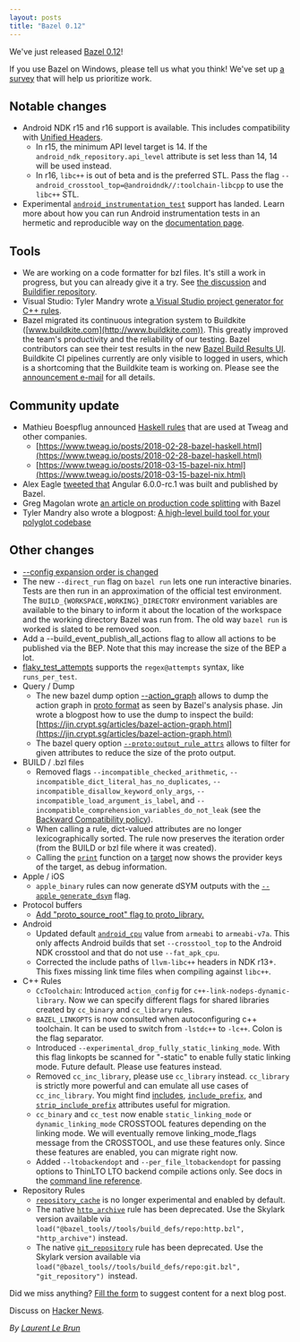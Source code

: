 ```yaml
---
layout: posts
title: "Bazel 0.12"
---
```


We've just released [Bazel 0.12](https://github.com/bazelbuild/bazel/releases/tag/0.12.0)!

If you use Bazel on Windows, please tell us what you think! We've set up [a survey](https://goo.gl/forms/MWxxklBlICoSaqsF3) that will help us prioritize work.

## Notable changes

*   Android NDK r15 and r16 support is available. This includes compatibility with [Unified Headers](https://android.googlesource.com/platform/ndk/+/ndk-r15-release/docs/UnifiedHeaders.md). 
    *   In r15, the minimum API level target is 14. If the `android_ndk_repository.api_level` attribute is set less than 14, 14 will be used instead.
    *   In r16, `libc++` is out of beta and is the preferred STL. Pass the flag `--android_crosstool_top=@androidndk//:toolchain-libcpp` to use the `libc++` STL.
*   Experimental [`android_instrumentation_test`](https://docs.bazel.build/versions/master/be/android.html#android_instrumentation_test) support has landed. Learn more about how you can run Android instrumentation tests in an hermetic and reproducible way on the [documentation page](https://docs.bazel.build/versions/master/android-instrumentation-test.html).

## Tools

*   We are working on a code formatter for bzl files. It's still a work in progress, but you can already give it a try. See [the discussion](https://groups.google.com/forum/?utm_medium=email&utm_source=footer#!topic/bazel-discuss/XDD4lQ558PE) and [Buildifier repository](https://github.com/bazelbuild/buildtools/).
*   Visual Studio: Tyler Mandry wrote [a Visual Studio project generator for C++ rules](https://github.com/tmandry/bazel-msbuild/).
*   Bazel migrated its continuous integration system to Buildkite ([www.buildkite.com](http://www.buildkite.com)). This greatly improved the team's productivity and the reliability of our testing. Bazel contributors can see their test results in the new [Bazel Build Results UI](https://source.cloud.google.com/results/invocations/48d7938b-2f43-4585-b51d-19fd7113c776/targets). Buildkite CI pipelines currently are only visible to logged in users, which is a shortcoming that the Buildkite team is working on. Please see the [announcement e-mail](https://groups.google.com/d/msg/bazel-discuss/8spcVZMv9yE/nz-ya0tpAQAJ) for all details.

## Community update

*   Mathieu Boespflug announced [Haskell rules](https://groups.google.com/forum/#!msg/bazel-discuss/20_gbnWsA9Y/X6nTbbHIAQAJ) that are used at Tweag and other companies.
    *   [https://www.tweag.io/posts/2018-02-28-bazel-haskell.html](https://www.tweag.io/posts/2018-02-28-bazel-haskell.html)
    *   [https://www.tweag.io/posts/2018-03-15-bazel-nix.html](https://www.tweag.io/posts/2018-03-15-bazel-nix.html)
*   Alex Eagle [tweeted that](https://twitter.com/Jakeherringbone/status/979843104281837568 ) Angular 6.0.0-rc.1 was built and published by Bazel.
*   Greg Magolan wrote [an article on production code splitting](https://medium.com/@gregmagolan/production-code-splitting-with-bazel-8a7da242bf83) with Bazel
*   Tyler Mandry also wrote a blogpost: [A high-level build tool for your polyglot codebase](https://tmandry.gitlab.io/blog/posts/bazel-polyglot/)

## Other changes

*   [--config expansion order is changed](https://blog.bazel.build/2018/01/19/config-parsing-order.html)
*   The new `--direct_run` flag on `bazel run` lets one run interactive binaries. Tests are then run in an approximation of the official test environment. The `BUILD_{WORKSPACE,WORKING}_DIRECTORY` environment variables are available to the binary to inform it about the location of the workspace and the working directory Bazel was run from. The old way `bazel run` is worked is slated to be removed soon.
*   Add a --build\_event\_publish_all_actions flag to allow all actions to be published via the BEP. Note that this may increase the size of the BEP a lot.
*   [flaky\_test\_attempts](https://docs.bazel.build/versions/master/command-line-reference.html#flag--flaky_test_attempts) supports the `regex@attempts` syntax, like `runs_per_test`.
*   Query / Dump
    *   The new bazel dump option [--action_graph](https://docs.bazel.build/versions/master/user-manual.html#dump) allows to dump the action graph in [proto format](https://github.com/bazelbuild/bazel/blob/586ef002d25f177076f6990d4ca8360993704357/src/main/protobuf/analysis.proto#L23) as seen by Bazel's analysis phase. Jin wrote a blogpost how to use the dump to inspect the build: [https://jin.crypt.sg/articles/bazel-action-graph.html](https://jin.crypt.sg/articles/bazel-action-graph.html)
    *   The bazel query option <code>[--proto:output\_rule\_attrs](https://github.com/bazelbuild/bazel/blob/c9bdc1fab5b218d5049edbbb09facff2aeac96b3/src/main/java/com/google/devtools/build/lib/query2/CommonQueryOptions.java#L157)</code> allows to filter for given attributes to reduce the size of the proto output.
*   BUILD / .bzl files
    *   Removed flags `--incompatible_checked_arithmetic`, `--incompatible_dict_literal_has_no_duplicates`, `--incompatible_disallow_keyword_only_args`, `--incompatible_load_argument_is_label`, and `--incompatible_comprehension_variables_do_not_leak` (see the [Backward Compatibility policy](https://docs.bazel.build/versions/master/skylark/backward-compatibility.html)).
    *   When calling a rule, dict-valued attributes are no longer lexicographically sorted. The rule now preserves the iteration order (from the BUILD or bzl file where it was created).
    *   Calling the <code>[print](https://docs.bazel.build/versions/master/skylark/lib/globals.html#print)</code> function on a [target](https://docs.bazel.build/versions/master/skylark/lib/Target.html) now shows the provider keys of the target, as debug information.
*   Apple / iOS
    *   <code>apple_binary</code> rules can now generate dSYM outputs with the <code>[--apple\_generate\_dsym](https://github.com/bazelbuild/rules_apple/blob/master/doc/common_info.md#dsyms-generation-apple_generate_dsym)</code> flag.
*   Protocol buffers
    *   [Add "proto\_source\_root" flag to proto_library.](https://docs.bazel.build/versions/master/be/protocol-buffer.html#proto_library.proto_source_root)
*   Android
    *   Updated default <code>[android_cpu](https://docs.bazel.build/versions/master/command-line-reference.html#flag--android_cpu)</code> value from <code>armeabi</code> to <code>armeabi-v7a</code>. This only affects Android builds that set <code>--crosstool\_top</code> to the Android NDK crosstool and that do not use <code>--fat_apk_cpu</code>.
    *   Corrected the include paths of <code>llvm-libc++</code> headers in NDK r13+. This fixes missing link time files when compiling against <code>libc++</code>.
*   C++ Rules
    *   <code>CcToolchain</code>: Introduced `action_config` for <code>c++-link-nodeps-dynamic-library</code>. Now we can specify different flags for shared libraries created by <code>cc\_binary</code> and <code>cc\_library</code> rules.
    *   <code>BAZEL_LINKOPTS</code> is now consulted when autoconfiguring c++ toolchain. It can be used to switch from <code>-lstdc++</code> to <code>-lc++</code>. Colon is the flag separator.
    *   Introduced `--experimental_drop_fully_static_linking_mode`. With this flag linkopts be scanned for "-static" to enable fully static linking mode. Future default. Please use features instead.
    *   Removed <code>cc\_inc\_library</code>, please use <code>cc\_library</code> instead. <code>cc\_library</code> is strictly more powerful and can emulate all use cases of `cc_inc_library`. You might find [includes](https://docs.bazel.build/versions/master/be/c-cpp.html#cc_library.includes), <code>[include_prefix](https://docs.bazel.build/versions/master/be/c-cpp.html#cc_library.include_prefix)</code>, and <code>[strip\_include\_prefix](https://docs.bazel.build/versions/master/be/c-cpp.html#cc_library.strip_include_prefix)</code> attributes useful for migration.
    *   <code>cc\_binary</code> and <code>cc\_test</code> now enable `static_linking_mode` or `dynamic_linking_mode` CROSSTOOL features depending on the linking mode. We will eventually remove linking_mode_flags message from the CROSSTOOL, and use these features only. Since these features are enabled, you can migrate right now.
    *   Added <code>--ltobackendopt</code> and <code>--per\_file\_ltobackendopt</code> for passing options to ThinLTO LTO backend compile actions only. See docs in the [command line reference](https://docs.bazel.build/versions/master/command-line-reference.html).
*   Repository Rules
    *   <code>[repository_cache](https://docs.bazel.build/versions/master/command-line-reference.html#flag--repository_cache)</code> is no longer experimental and enabled by default.
    *   The native <code>[http_archive](https://docs.bazel.build/versions/master/be/workspace.html#http_archive)</code> rule has been deprecated. Use the Skylark version available via <code>load("@bazel\_tools//tools/build\_defs/repo:http.bzl", "http\_archive")</code> instead.
    *   The native <code>[git_repository](https://docs.bazel.build/versions/master/be/workspace.html#git_repository)</code> rule has been deprecated. Use the Skylark version available via <code>load("@bazel\_tools//tools/build\_defs/repo:git.bzl", "git\_repository") </code>instead.

Did we miss anything? [Fill the form](https://docs.google.com/forms/d/e/1FAIpQLSde7NGMKA1xK2RZnOLk8XKm3A-Y09guJAFrkX35RCJxn3RB4w/viewform?usp=sf_link) to suggest content for a next blog post.

Discuss on [Hacker News](https://news.ycombinator.com/item?id=16812955).

*By [Laurent Le Brun](https://github.com/laurentlb)*
